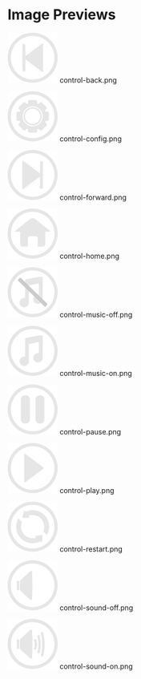 # Image Previews

<img src="control-back.png" width="100" /> control-back.png<br>

<img src="control-config.png" width="100" /> control-config.png<br>

<img src="control-forward.png" width="100" /> control-forward.png<br>

<img src="control-home.png" width="100" /> control-home.png<br>

<img src="control-music-off.png" width="100" /> control-music-off.png<br>

<img src="control-music-on.png" width="100" /> control-music-on.png<br>

<img src="control-pause.png" width="100" /> control-pause.png<br>

<img src="control-play.png" width="100" /> control-play.png<br>

<img src="control-restart.png" width="100" /> control-restart.png<br>

<img src="control-sound-off.png" width="100" /> control-sound-off.png<br>

<img src="control-sound-on.png" width="100" /> control-sound-on.png<br>

